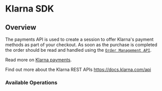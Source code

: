 # Klarna SDK

## Overview

The payments API is used to create a session to offer Klarna's payment methods as part of your checkout. As soon as the purchase is completed the order should be read and handled using the [`Order Management API`](https://docs.klarna.com/api/ordermanagement).

Read more on [Klarna payments](https://docs.klarna.com/klarna-payments/).

Find out more about the Klarna REST APIs
<https://docs.klarna.com/api>
### Available Operations

